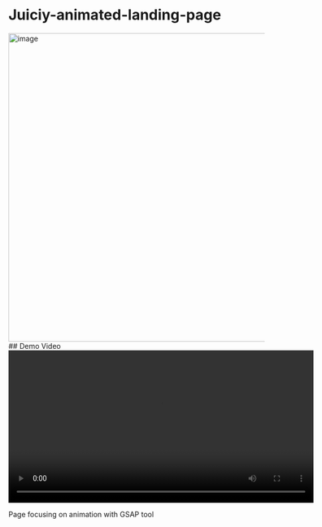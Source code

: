 # Juiciy-animated-landing-page
<img width="1353" height="607" alt="image" src="https://github.com/user-attachments/assets/05e4cf30-2e34-47f6-bf30-06cccb9833c8" />
## Demo Video
<video src="assets/demo.mp4" controls width="600"></video>

Page focusing on animation with GSAP tool 
